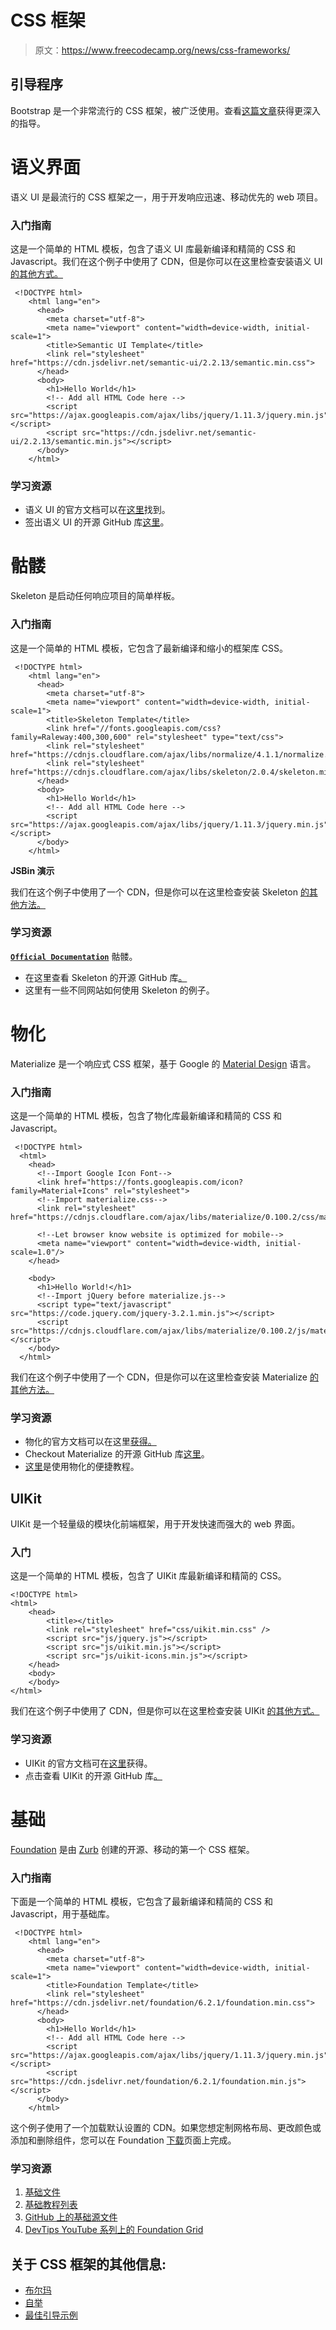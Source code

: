# CSS 框架

> 原文：<https://www.freecodecamp.org/news/css-frameworks/>

## 引导程序

Bootstrap 是一个非常流行的 CSS 框架，被广泛使用。查看[这篇文章](https://guide.freecodecamp.org/bootstrap/)获得更深入的指导。

# **语义界面**

语义 UI 是最流行的 CSS 框架之一，用于开发响应迅速、移动优先的 web 项目。

### 入门指南

这是一个简单的 HTML 模板，包含了语义 UI 库最新编译和精简的 CSS 和 Javascript。我们在这个例子中使用了 CDN，但是你可以在这里检查安装语义 UI [的其他方式。](https://semantic-ui.com/introduction/getting-started.html)

```
 <!DOCTYPE html>
    <html lang="en">
      <head>
        <meta charset="utf-8">
        <meta name="viewport" content="width=device-width, initial-scale=1">
        <title>Semantic UI Template</title>
        <link rel="stylesheet" href="https://cdn.jsdelivr.net/semantic-ui/2.2.13/semantic.min.css">
      </head>
      <body>
        <h1>Hello World</h1>
        <!-- Add all HTML Code here -->
        <script src="https://ajax.googleapis.com/ajax/libs/jquery/1.11.3/jquery.min.js"></script>
        <script src="https://cdn.jsdelivr.net/semantic-ui/2.2.13/semantic.min.js"></script>
      </body>
    </html>
```

### 学习资源

*   语义 UI 的官方文档可以在[这里](https://semantic-ui.com/introduction/getting-started.html)找到。
*   签出语义 UI 的开源 GitHub 库[这里](https://github.com/Semantic-Org/Semantic-UI)。

# **骷髅**

Skeleton 是启动任何响应项目的简单样板。

### 入门指南

这是一个简单的 HTML 模板，它包含了最新编译和缩小的框架库 CSS。

```
 <!DOCTYPE html>
    <html lang="en">
      <head>
        <meta charset="utf-8">
        <meta name="viewport" content="width=device-width, initial-scale=1">
        <title>Skeleton Template</title>
        <link href="//fonts.googleapis.com/css?family=Raleway:400,300,600" rel="stylesheet" type="text/css">
        <link rel="stylesheet" href="https://cdnjs.cloudflare.com/ajax/libs/normalize/4.1.1/normalize.min.css">
        <link rel="stylesheet" href="https://cdnjs.cloudflare.com/ajax/libs/skeleton/2.0.4/skeleton.min.css">
      </head>
      <body>
        <h1>Hello World</h1>
        <!-- Add all HTML Code here -->
        <script src="https://ajax.googleapis.com/ajax/libs/jquery/1.11.3/jquery.min.js"></script>
      </body>
    </html>
```

********JSBin 演示********

我们在这个例子中使用了一个 CDN，但是你可以在这里检查安装 Skeleton [的其他方法。](https://github.com/dhg/Skeleton#getting-started)

### 学习资源

[****`Official Documentation`****](http://getskeleton.com/#grid) 骷髅。

*   在这里查看 Skeleton 的开源 GitHub 库[。](https://github.com/dhg/Skeleton)
*   这里有一些不同网站如何使用 Skeleton 的例子。

# **物化**

Materialize 是一个响应式 CSS 框架，基于 Google 的 [Material Design](https://design.google.com/spec/) 语言。

### 入门指南

这是一个简单的 HTML 模板，包含了物化库最新编译和精简的 CSS 和 Javascript。

```
 <!DOCTYPE html>
  <html>
    <head>
      <!--Import Google Icon Font-->
      <link href="https://fonts.googleapis.com/icon?family=Material+Icons" rel="stylesheet">
      <!--Import materialize.css-->
      <link rel="stylesheet" href="https://cdnjs.cloudflare.com/ajax/libs/materialize/0.100.2/css/materialize.min.css">

      <!--Let browser know website is optimized for mobile-->
      <meta name="viewport" content="width=device-width, initial-scale=1.0"/>
    </head>

    <body>
      <h1>Hello World!</h1>
      <!--Import jQuery before materialize.js-->
      <script type="text/javascript" src="https://code.jquery.com/jquery-3.2.1.min.js"></script>
      <script src="https://cdnjs.cloudflare.com/ajax/libs/materialize/0.100.2/js/materialize.min.js"></script>
    </body>
  </html>
```

我们在这个例子中使用了一个 CDN，但是你可以在这里检查安装 Materialize [的其他方法。](http://materializecss.com/getting-started)

### 学习资源

*   物化的官方文档可以在这里[获得。](https://guide.freecodecamp.org/css/css-frameworks/css-framework-materialize/www.materializecss.com/)
*   Checkout Materialize 的开源 GitHub 库[这里](https://github.com/Dogfalo/materialize)。
*   [这里](https://scotch.io/tutorials/make-material-design-websites-with-the-materialize-css-framework)是使用物化的便捷教程。

## **UIKit**

UIKit 是一个轻量级的模块化前端框架，用于开发快速而强大的 web 界面。

### **入门**

这是一个简单的 HTML 模板，包含了 UIKit 库最新编译和精简的 CSS。

```
<!DOCTYPE html>
<html>
    <head>
        <title></title>
        <link rel="stylesheet" href="css/uikit.min.css" />
        <script src="js/jquery.js"></script>
        <script src="js/uikit.min.js"></script>
        <script src="js/uikit-icons.min.js"></script>
    </head>
    <body>
    </body>
</html>
```

我们在这个例子中使用了 CDN，但是你可以在这里检查安装 UIKit [的其他方式。](https://getuikit.com/docs/introduction)

### **学习资源**

*   UIKit 的官方文档可在[这里](https://getuikit.com/docs/introduction)获得。
*   点击查看 UIKit 的开源 GitHub 库[。](https://github.com/uikit/uikit)

# **基础**

[Foundation](http://foundation.zurb.com/) 是由 [Zurb](https://zurb.com/) 创建的开源、移动的第一个 CSS 框架。

### 入门指南

下面是一个简单的 HTML 模板，它包含了最新编译和精简的 CSS 和 Javascript，用于基础库。

```
 <!DOCTYPE html>
    <html lang="en">
      <head>
        <meta charset="utf-8">
        <meta name="viewport" content="width=device-width, initial-scale=1">
        <title>Foundation Template</title>
        <link rel="stylesheet" href="https://cdn.jsdelivr.net/foundation/6.2.1/foundation.min.css">
      </head>
      <body>
        <h1>Hello World</h1>
        <!-- Add all HTML Code here -->
        <script src="https://ajax.googleapis.com/ajax/libs/jquery/1.11.3/jquery.min.js"></script>
        <script src="https://cdn.jsdelivr.net/foundation/6.2.1/foundation.min.js"></script>
      </body>
    </html>
```

这个例子使用了一个加载默认设置的 CDN。如果您想定制网格布局、更改颜色或添加和删除组件，您可以在 Foundation [下载](http://foundation.zurb.com/sites/download/)页面上完成。

### 学习资源

1.  [基础文件](http://foundation.zurb.com/sites/docs/)
2.  [基础教程列表](https://github.com/zurb/foundation-sites)
3.  [GitHub 上的基础源文件](http://foundation.zurb.com/learn/tutorials.html)
4.  [DevTips YouTube 系列上的 Foundation Grid](https://www.youtube.com/playlist?list=PLqGj3iMvMa4LJo_lBMTJwAlQRElulSeL8)

## 关于 CSS 框架的其他信息:

*   [布尔玛](https://www.freecodecamp.org/news/learn-bulma-in-5-minutes-ec5188c53e83/)
*   [自举](https://www.freecodecamp.org/news/learn-the-bootstrap-css-framework-by-creating-a-custom-admin-theme/)
*   [最佳引导示例](https://www.freecodecamp.org/news/the-best-bootstrap-examples/)